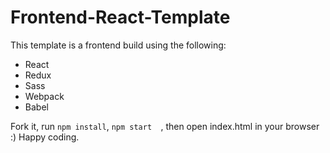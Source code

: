 # Frontend-React-Template

This template is a frontend build using the following:
+ React
+ Redux
+ Sass
+ Webpack
+ Babel

Fork it, run `npm install`, `npm start  `, then open index.html in your browser :) Happy coding.
